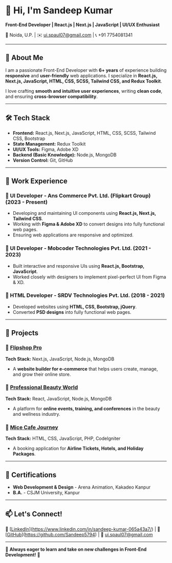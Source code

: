 # 👋 Hi, I'm Sandeep Kumar  
**Front-End Developer | React.js | Next.js | JavaScript | UI/UX Enthusiast**  

📍 Noida, U.P. | ✉️ ui.spaul07@gmail.com | 📞 +91 7754081341  

---

## 🚀 About Me  
I am a passionate Front-End Developer with **6+ years** of experience building **responsive** and **user-friendly** web applications. I specialize in **React.js, Next.js, JavaScript, HTML, CSS, SCSS, Tailwind CSS, and Redux Toolkit**.  

I love crafting **smooth and intuitive user experiences**, writing **clean code**, and ensuring **cross-browser compatibility**.  

---

## 🛠️ Tech Stack  
- **Frontend:** React.js, Next.js, JavaScript, HTML, CSS, SCSS, Tailwind CSS, Bootstrap  
- **State Management:** Redux Toolkit  
- **UI/UX Tools:** Figma, Adobe XD  
- **Backend (Basic Knowledge):** Node.js, MongoDB  
- **Version Control:** Git, GitHub  

---

## 💼 Work Experience  

### 🔹 UI Developer - **Ans Commerce Pvt. Ltd. (Flipkart Group)** (2023 - Present)  
- Developing and maintaining UI components using **React.js, Next.js, Tailwind CSS**.  
- Working with **Figma & Adobe XD** to convert designs into fully functional web pages.  
- Ensuring web applications are responsive and optimized.  

### 🔹 UI Developer - **Mobcoder Technologies Pvt. Ltd.** (2021 - 2023)  
- Built interactive and responsive UIs using **React.js, Bootstrap, JavaScript**.  
- Worked closely with designers to implement pixel-perfect UI from Figma & XD.  

### 🔹 HTML Developer - **SRDV Technologies Pvt. Ltd.** (2018 - 2021)  
- Developed websites using **HTML, CSS, Bootstrap, jQuery**.  
- Converted **PSD designs** into fully functional web pages.  

---

## 🌟 Projects  

### 🔹 [Flipshop Pro](https://www.proflipshop.com/)  
**Tech Stack:** Next.js, JavaScript, Node.js, MongoDB  
- A **website builder for e-commerce** that helps users create, manage, and grow their online store.  

### 🔹 [Professional Beauty World](https://dibu.live/)  
**Tech Stack:** React, JavaScript, Node.js, MongoDB  
- A platform for **online events, training, and conferences** in the beauty and wellness industry.  

### 🔹 [Mice Cafe Journey](https://www.micecafe.com/)  
**Tech Stack:** HTML, CSS, JavaScript, PHP, CodeIgniter  
- A booking application for **Airline Tickets, Hotels, and Holiday Packages**.  

---

## 📜 Certifications  
- **Web Development & Design** - Arena Animation, Kakadeo Kanpur  
- **B.A.** - CSJM University, Kanpur  

---

## 📫 Let's Connect!  
🔗 [[LinkedIn](#)](https://www.linkedin.com/in/sandeep-kumar-065a43a7/) | 🔗 [[GitHub](#)](https://github.com/Sandeep5794) | 📧 ui.spaul07@gmail.com  

---

🌟 **Always eager to learn and take on new challenges in Front-End Development!** 🚀  
